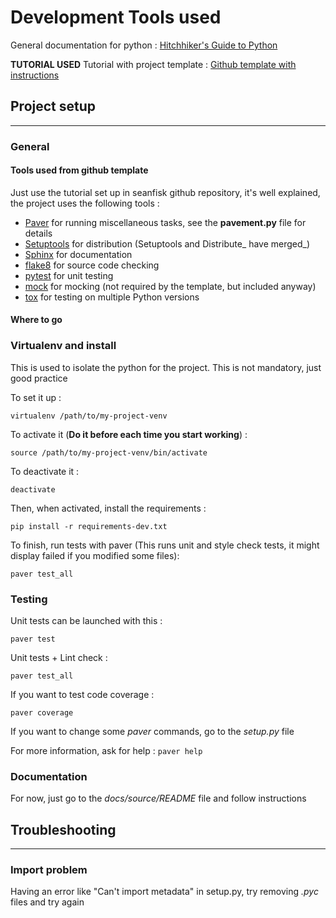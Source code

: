 # Development Tools used

General documentation for python : [Hitchhiker's Guide to Python](http://docs.python-guide.org/en/latest/)

**TUTORIAL USED** Tutorial with project template : [Github template with instructions](https://github.com/seanfisk/python-project-template)

## Project setup
----

### General

#### Tools used from github template

Just use the tutorial set up in seanfisk github repository, it's well explained, the project uses the following tools :

  - [Paver](http://paver.github.io/paver/) for running miscellaneous tasks, see the **pavement.py** file for details
  - [Setuptools](http://pythonhosted.org/setuptools/merge.html) for distribution (Setuptools and Distribute_ have merged_)
  - [Sphinx](http://sphinx-doc.org/) for documentation
  - [flake8](https://pypi.python.org/pypi/flake8) for source code checking
  - [pytest](http://pytest.org/latest/) for unit testing
  - [mock](http://www.voidspace.org.uk/python/mock/) for mocking (not required by the template, but included anyway)
  - [tox](http://testrun.org/tox/latest/) for testing on multiple Python versions

#### Where to go  

### Virtualenv and install

This is used to isolate the python for the project. This is not mandatory, just good practice

To set it up :

```
virtualenv /path/to/my-project-venv
```

To activate it (**Do it before each time you start working**) :

```
source /path/to/my-project-venv/bin/activate
```

To deactivate it :
```
deactivate
```


Then, when activated, install the requirements :

```
pip install -r requirements-dev.txt
```

To finish, run tests with paver (This runs unit and style check tests, it might display failed if you modified some files):
```
paver test_all
```

### Testing

Unit tests can be launched with this :
```
paver test
```

Unit tests + Lint check :
```
paver test_all
```

If you want to test code coverage :
```
paver coverage
```

If you want to change some *paver* commands, go to the *setup.py* file


For more information, ask for help : ```paver help```

### Documentation
For now, just go to the *docs/source/README* file and follow instructions

## Troubleshooting
----

### Import problem
Having an error like "Can't import metadata" in setup.py, try removing *.pyc* files and try again
